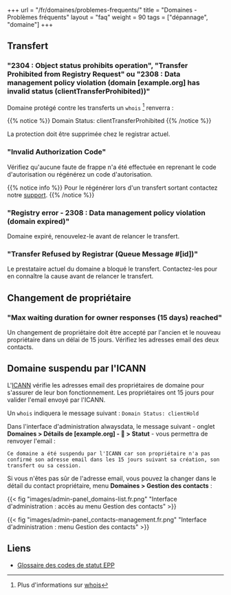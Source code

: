 +++
url = "/fr/domaines/problemes-frequents/"
title = "Domaines - Problèmes fréquents"
layout = "faq"
weight = 90
tags = ["dépannage", "domaine"]
+++

## Transfert
### "2304 : Object status prohibits operation", "Transfer Prohibited from Registry Request" ou "2308 : Data management policy violation (domain [example.org] has invalid status (clientTransferProhibited))"

Domaine protégé contre les transferts un `whois` [^1] renverra :

{{% notice %}}
Domain Status: clientTransferProhibited
{{% /notice %}}

La protection doit être supprimée chez le registrar actuel.

### "Invalid Authorization Code"
Vérifiez qu'aucune faute de frappe n'a été effectuée en reprenant le code d'autorisation ou régénérez un code d'autorisation.

{{% notice info %}}
Pour le régénérer lors d'un transfert sortant contactez notre [support](https://admin.alwaysdata.com/support/add).
{{% /notice %}}

### "Registry error - 2308 : Data management policy violation (domain expired)"
Domaine expiré, renouvelez-le avant de relancer le transfert.

### "Transfer Refused by Registrar (Queue Message #[id])"
Le prestataire actuel du domaine a bloqué le transfert. Contactez-les pour en connaître la cause avant de relancer le transfert.

## Changement de propriétaire
### "Max waiting duration for owner responses (15 days) reached"
Un changement de propriétaire doit être accepté par l'ancien et le nouveau propriétaire dans un délai de 15 jours. Vérifiez les adresses email des deux contacts.

## Domaine suspendu par l'ICANN
L'[ICANN](https://www.icann.org/fr) vérifie les adresses email des propriétaires de domaine pour s'assurer de leur bon fonctionnement. Les propriétaires ont 15 jours pour valider l'email envoyé par l'ICANN.

Un `whois` indiquera le message suivant : `Domain Status: clientHold`

Dans l'interface d'administration alwaysdata, le message suivant - onglet **Domaines > Détails de [example.org] - 🔎 > Statut** - vous permettra de renvoyer l'email :

```
Ce domaine a été suspendu par l'ICANN car son propriétaire n'a pas confirmé son adresse email dans les 15 jours suivant sa création, son transfert ou sa cession.
```

Si vous n'êtes pas sûr de l'adresse email, vous pouvez la changer dans le détail du contact propriétaire, menu **Domaines > Gestion des contacts** :

{{< fig "images/admin-panel_domains-list.fr.png" "Interface d'administration : accès au menu Gestion des contacts" >}}

{{< fig "images/admin-panel_contacts-management.fr.png" "Interface d'administration : menu Gestion des contacts" >}}

## Liens

- [Glossaire des codes de statut EPP](https://www.icann.org/resources/pages/epp-status-codes-2014-06-16-en)


[^1]: Plus d'informations sur [whois](https://fr.wikipedia.org/wiki/Whois)
